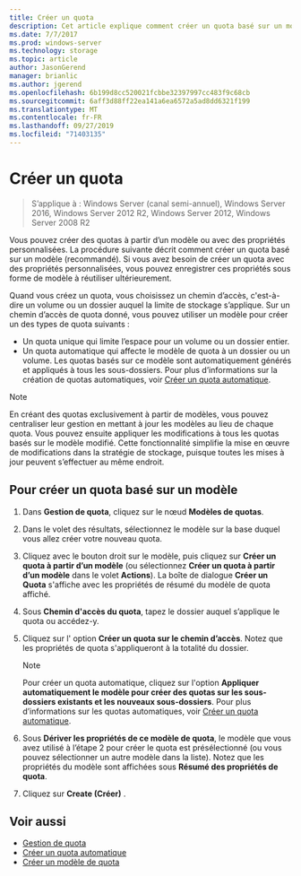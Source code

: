 ```yaml
---
title: Créer un quota
description: Cet article explique comment créer un quota basé sur un modèle
ms.date: 7/7/2017
ms.prod: windows-server
ms.technology: storage
ms.topic: article
author: JasonGerend
manager: brianlic
ms.author: jgerend
ms.openlocfilehash: 6b199d8cc520021fcbbe32397997cc483f9c68cb
ms.sourcegitcommit: 6aff3d88ff22ea141a6ea6572a5ad8dd6321f199
ms.translationtype: MT
ms.contentlocale: fr-FR
ms.lasthandoff: 09/27/2019
ms.locfileid: "71403135"
---
```

# <a name="create-a-quota"></a>Créer un quota

> S’applique à : Windows Server (canal semi-annuel), Windows Server 2016, Windows Server 2012 R2, Windows Server 2012, Windows Server 2008 R2

Vous pouvez créer des quotas à partir d’un modèle ou avec des propriétés personnalisées. La procédure suivante décrit comment créer un quota basé sur un modèle (recommandé). Si vous avez besoin de créer un quota avec des propriétés personnalisées, vous pouvez enregistrer ces propriétés sous forme de modèle à réutiliser ultérieurement.

Quand vous créez un quota, vous choisissez un chemin d’accès, c'est-à-dire un volume ou un dossier auquel la limite de stockage s’applique. Sur un chemin d’accès de quota donné, vous pouvez utiliser un modèle pour créer un des types de quota suivants :

-   Un quota unique qui limite l’espace pour un volume ou un dossier entier.
-   Un quota automatique qui affecte le modèle de quota à un dossier ou un volume. Les quotas basés sur ce modèle sont automatiquement générés et appliqués à tous les sous-dossiers. Pour plus d’informations sur la création de quotas automatiques, voir [Créer un quota automatique](create-auto-apply-quota.md).


> [!Note]
> En créant des quotas exclusivement à partir de modèles, vous pouvez centraliser leur gestion en mettant à jour les modèles au lieu de chaque quota. Vous pouvez ensuite appliquer les modifications à tous les quotas basés sur le modèle modifié. Cette fonctionnalité simplifie la mise en œuvre de modifications dans la stratégie de stockage, puisque toutes les mises à jour peuvent s’effectuer au même endroit.

## <a name="to-create-a-quota-that-is-based-on-a-template"></a>Pour créer un quota basé sur un modèle

1.  Dans **Gestion de quota**, cliquez sur le nœud **Modèles de quotas**.

2.  Dans le volet des résultats, sélectionnez le modèle sur la base duquel vous allez créer votre nouveau quota.

3.  Cliquez avec le bouton droit sur le modèle, puis cliquez sur **Créer un quota à partir d’un modèle** (ou sélectionnez **Créer un quota à partir d’un modèle** dans le volet **Actions**). La boîte de dialogue **Créer un Quota** s'affiche avec les propriétés de résumé du modèle de quota affiché.

4.  Sous **Chemin d'accès du quota**, tapez le dossier auquel s’applique le quota ou accédez-y.

5.  Cliquez sur l' option **Créer un quota sur le chemin d’accès**. Notez que les propriétés de quota s'appliqueront à la totalité du dossier.

     > [!Note]
     > Pour créer un quota automatique, cliquez sur l'option **Appliquer automatiquement le modèle pour créer des quotas sur les sous-dossiers existants et les nouveaux sous-dossiers**. Pour plus d’informations sur les quotas automatiques, voir [Créer un quota automatique](create-auto-apply-quota.md).

6.  Sous **Dériver les propriétés de ce modèle de quota**, le modèle que vous avez utilisé à l’étape 2 pour créer le quota est présélectionné (ou vous pouvez sélectionner un autre modèle dans la liste). Notez que les propriétés du modèle sont affichées sous **Résumé des propriétés de quota**.

7.  Cliquez sur **Create (Créer)** .

## <a name="see-also"></a>Voir aussi

-   [Gestion de quota](quota-management.md)
-   [Créer un quota automatique](create-auto-apply-quota.md)
-   [Créer un modèle de quota](create-quota-template.md)


